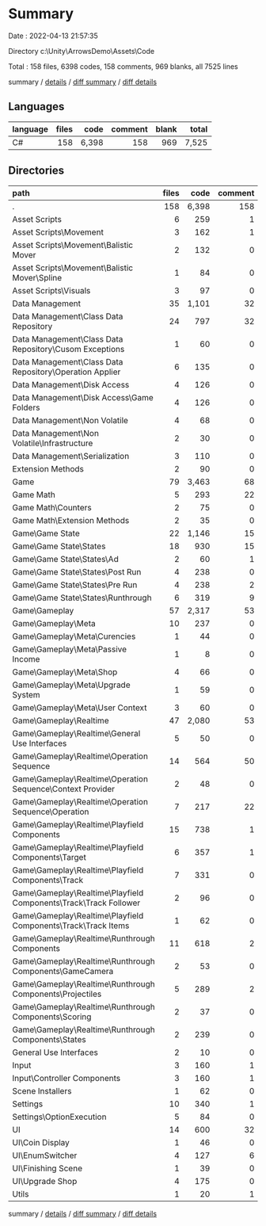 # Summary

Date : 2022-04-13 21:57:35

Directory c:\Unity\ArrowsDemo\Assets\Code

Total : 158 files,  6398 codes, 158 comments, 969 blanks, all 7525 lines

summary / [details](details.md) / [diff summary](diff.md) / [diff details](diff-details.md)

## Languages
| language | files | code | comment | blank | total |
| :--- | ---: | ---: | ---: | ---: | ---: |
| C# | 158 | 6,398 | 158 | 969 | 7,525 |

## Directories
| path | files | code | comment | blank | total |
| :--- | ---: | ---: | ---: | ---: | ---: |
| . | 158 | 6,398 | 158 | 969 | 7,525 |
| Asset Scripts | 6 | 259 | 1 | 45 | 305 |
| Asset Scripts\Movement | 3 | 162 | 1 | 29 | 192 |
| Asset Scripts\Movement\Balistic Mover | 2 | 132 | 0 | 23 | 155 |
| Asset Scripts\Movement\Balistic Mover\Spline | 1 | 84 | 0 | 12 | 96 |
| Asset Scripts\Visuals | 3 | 97 | 0 | 16 | 113 |
| Data Management | 35 | 1,101 | 32 | 147 | 1,280 |
| Data Management\Class Data Repository | 24 | 797 | 32 | 110 | 939 |
| Data Management\Class Data Repository\Cusom Exceptions | 1 | 60 | 0 | 12 | 72 |
| Data Management\Class Data Repository\Operation Applier | 6 | 135 | 0 | 5 | 140 |
| Data Management\Disk Access | 4 | 126 | 0 | 14 | 140 |
| Data Management\Disk Access\Game Folders | 4 | 126 | 0 | 14 | 140 |
| Data Management\Non Volatile | 4 | 68 | 0 | 10 | 78 |
| Data Management\Non Volatile\Infrastructure | 2 | 30 | 0 | 4 | 34 |
| Data Management\Serialization | 3 | 110 | 0 | 13 | 123 |
| Extension Methods | 2 | 90 | 0 | 9 | 99 |
| Game | 79 | 3,463 | 68 | 546 | 4,077 |
| Game Math | 5 | 293 | 22 | 45 | 360 |
| Game Math\Counters | 2 | 75 | 0 | 13 | 88 |
| Game Math\Extension Methods | 2 | 35 | 0 | 2 | 37 |
| Game\Game State | 22 | 1,146 | 15 | 190 | 1,351 |
| Game\Game State\States | 18 | 930 | 15 | 159 | 1,104 |
| Game\Game State\States\Ad | 2 | 60 | 1 | 8 | 69 |
| Game\Game State\States\Post Run | 4 | 238 | 0 | 38 | 276 |
| Game\Game State\States\Pre Run | 4 | 238 | 2 | 44 | 284 |
| Game\Game State\States\Runthrough | 6 | 319 | 9 | 58 | 386 |
| Game\Gameplay | 57 | 2,317 | 53 | 356 | 2,726 |
| Game\Gameplay\Meta | 10 | 237 | 0 | 37 | 274 |
| Game\Gameplay\Meta\Curencies | 1 | 44 | 0 | 11 | 55 |
| Game\Gameplay\Meta\Passive Income | 1 | 8 | 0 | 1 | 9 |
| Game\Gameplay\Meta\Shop | 4 | 66 | 0 | 7 | 73 |
| Game\Gameplay\Meta\Upgrade System | 1 | 59 | 0 | 11 | 70 |
| Game\Gameplay\Meta\User Context | 3 | 60 | 0 | 7 | 67 |
| Game\Gameplay\Realtime | 47 | 2,080 | 53 | 319 | 2,452 |
| Game\Gameplay\Realtime\General Use Interfaces | 5 | 50 | 0 | 6 | 56 |
| Game\Gameplay\Realtime\Operation Sequence | 14 | 564 | 50 | 81 | 695 |
| Game\Gameplay\Realtime\Operation Sequence\Context Provider | 2 | 48 | 0 | 11 | 59 |
| Game\Gameplay\Realtime\Operation Sequence\Operation | 7 | 217 | 22 | 26 | 265 |
| Game\Gameplay\Realtime\Playfield Components | 15 | 738 | 1 | 112 | 851 |
| Game\Gameplay\Realtime\Playfield Components\Target | 6 | 357 | 1 | 52 | 410 |
| Game\Gameplay\Realtime\Playfield Components\Track | 7 | 331 | 0 | 53 | 384 |
| Game\Gameplay\Realtime\Playfield Components\Track\Track Follower | 2 | 96 | 0 | 15 | 111 |
| Game\Gameplay\Realtime\Playfield Components\Track\Track Items | 1 | 62 | 0 | 8 | 70 |
| Game\Gameplay\Realtime\Runthrough Components | 11 | 618 | 2 | 97 | 717 |
| Game\Gameplay\Realtime\Runthrough Components\GameCamera | 2 | 53 | 0 | 9 | 62 |
| Game\Gameplay\Realtime\Runthrough Components\Projectiles | 5 | 289 | 2 | 44 | 335 |
| Game\Gameplay\Realtime\Runthrough Components\Scoring | 2 | 37 | 0 | 7 | 44 |
| Game\Gameplay\Realtime\Runthrough Components\States | 2 | 239 | 0 | 37 | 276 |
| General Use Interfaces | 2 | 10 | 0 | 2 | 12 |
| Input | 3 | 160 | 1 | 22 | 183 |
| Input\Controller Components | 3 | 160 | 1 | 22 | 183 |
| Scene Installers | 1 | 62 | 0 | 9 | 71 |
| Settings | 10 | 340 | 1 | 39 | 380 |
| Settings\OptionExecution | 5 | 84 | 0 | 6 | 90 |
| UI | 14 | 600 | 32 | 104 | 736 |
| UI\Coin Display | 1 | 46 | 0 | 10 | 56 |
| UI\EnumSwitcher | 4 | 127 | 6 | 23 | 156 |
| UI\Finishing Scene | 1 | 39 | 0 | 9 | 48 |
| UI\Upgrade Shop | 4 | 175 | 0 | 32 | 207 |
| Utils | 1 | 20 | 1 | 1 | 22 |

summary / [details](details.md) / [diff summary](diff.md) / [diff details](diff-details.md)